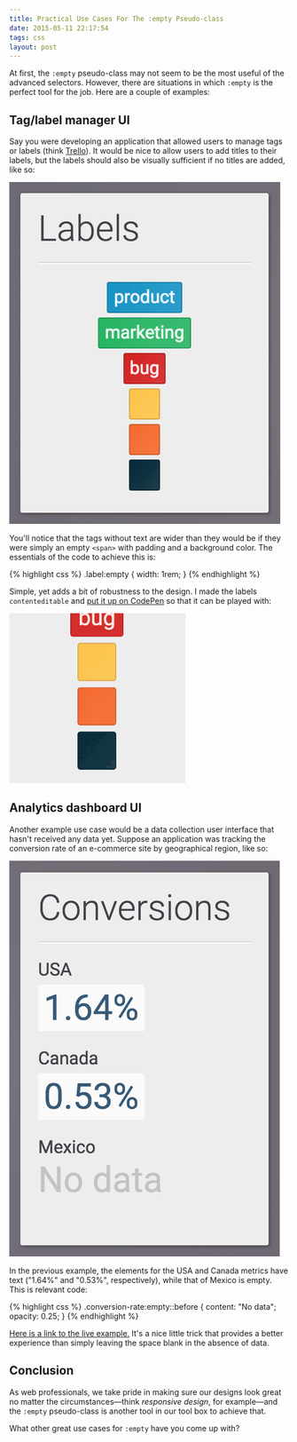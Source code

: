 ```yaml
---
title: Practical Use Cases For The :empty Pseudo-class
date: 2015-05-11 22:17:54
tags: css
layout: post
---
```


At first, the `:empty` pseudo-class may not seem to be the most useful of the advanced selectors. However, there are situations in which `:empty` is the perfect tool for the job. Here are a couple of examples:

## Tag/label manager UI

Say you were developing an application that allowed users to manage tags or labels (think [Trello](https://trello.com/)). It would be nice to allow users to add titles to their labels, but the labels should also be visually sufficient if no titles are added, like so:

![Tag/label manager UI](/blog/images/css-empty-labels.png)

You'll notice that the tags without text are wider than they would be if they were simply an empty `<span>` with padding and a background color. The essentials of the code to achieve this is:

{% highlight css %}
.label:empty {
  width: 1rem;
}
{% endhighlight %}

Simple, yet adds a bit of robustness to the design. I made the labels `contenteditable` and [put it up on CodePen](http://codepen.io/mjswensen/pen/jPWrNe) so that it can be played with:

[![Editable tags example](/blog/images/css-empty-contenteditable.gif)](http://codepen.io/mjswensen/pen/jPWrNe)

## Analytics dashboard UI

Another example use case would be a data collection user interface that hasn't received any data yet. Suppose an application was tracking the conversion rate of an e-commerce site by geographical region, like so:

![Data collection UI example](/blog/images/css-empty-conversions.png)

In the previous example, the elements for the USA and Canada metrics have text ("1.64%" and "0.53%", respectively), while that of Mexico is empty. This is relevant code:

{% highlight css %}
.conversion-rate:empty::before {
  content: "No data";
  opacity: 0.25;
}
{% endhighlight %}

[Here is a link to the live example.](http://codepen.io/mjswensen/pen/jPWrNe) It's a nice little trick that provides a better experience than simply leaving the space blank in the absence of data.

## Conclusion

As web professionals, we take pride in making sure our designs look great no matter the circumstances—think *responsive design*, for example—and the `:empty` pseudo-class is another tool in our tool box to achieve that.

What other great use cases for `:empty` have you come up with?
